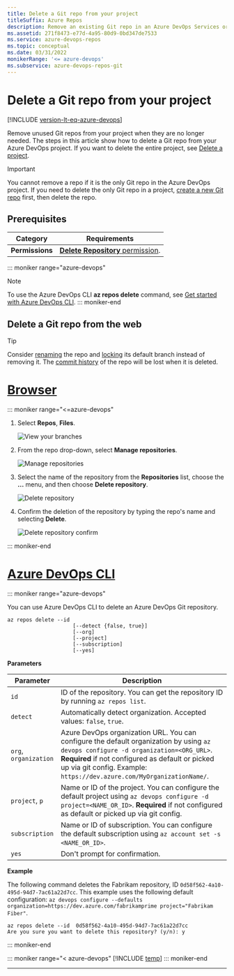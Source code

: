 ```yaml
---
title: Delete a Git repo from your project
titleSuffix: Azure Repos
description: Remove an existing Git repo in an Azure DevOps Services or Team Foundation Server project
ms.assetid: 271f8473-e77d-4a95-80d9-0bd347de7533
ms.service: azure-devops-repos
ms.topic: conceptual
ms.date: 03/31/2022
monikerRange: '<= azure-devops'
ms.subservice: azure-devops-repos-git
---
```


# Delete a Git repo from your project

[!INCLUDE [version-lt-eq-azure-devops](../../includes/version-lt-eq-azure-devops.md)]

Remove unused Git repos from your project when they are no longer needed. The steps in this article show how to delete a Git repo from your Azure DevOps project. If you want to delete the entire project, see [Delete a project](../../organizations/projects/delete-project.md).

> [!IMPORTANT]
> You cannot remove a repo if it is the only Git repo in the Azure DevOps project. If you need to delete the only Git repo in a project, [create a new Git repo](create-new-repo.md) first, then delete the repo.

## Prerequisites 

| Category | Requirements |
|-------------|-------------|
| **Permissions** | [**Delete Repository** permission](set-git-repository-permissions.md). |

::: moniker range="azure-devops"

> [!NOTE]   
> To use the Azure DevOps CLI **az repos delete** command, see [Get started with Azure DevOps CLI](../../cli/index.md).
::: moniker-end

## Delete a Git repo from the web 

> [!TIP]
> Consider [renaming](repo-rename.md) the repo and [locking](lock-branches.md) its default branch instead of removing it. The [commit history](review-history.md) of the repo will be lost when it is deleted.
 

# [Browser](#tab/browser)

::: moniker range="<=azure-devops"

1. Select **Repos**, **Files**.

   ![View your branches](media/repos-navigation/repos-files.png)

2. From the repo drop-down, select **Manage repositories**.

   ![Manage repositories](media/repo-mgmt/manage-repositories.png)

3. Select the name of the repository from the **Repositories** list, choose the **...** menu, and then choose **Delete repository**.

   ![Delete repository](media/repo-mgmt/delete-repository.png)

4. Confirm the deletion of the repository by typing the repo's name and selecting **Delete**.

   ![Delete repository confirm](media/repo-mgmt/delete-repository-confirm.png)

::: moniker-end

# [Azure DevOps CLI](#tab/azure-devops-cli)

::: moniker range="azure-devops" 

You can use Azure DevOps CLI to delete an Azure DevOps Git repository.  

```azurecli
az repos delete --id
                     [--detect {false, true}]
                     [--org]
                     [--project]
                     [--subscription]
                     [--yes] 
```

**Parameters**

|Parameter|Description|
|---------|-----------|
|`id`|ID of the repository. You can get the repository ID by running `az repos list`. |
|`detect`|Automatically detect organization. Accepted values: `false`, `true`.|
|`org`, `organization`|Azure DevOps organization URL. You can configure the default organization by using `az devops configure -d organization=<ORG_URL>`. **Required** if not configured as default or picked up via git config. Example: `https://dev.azure.com/MyOrganizationName/`.|
|`project`, `p`|Name or ID of the project. You can configure the default project using `az devops configure -d project=<NAME_OR_ID>`. **Required** if not configured as default or picked up via git config.|
|`subscription`|Name or ID of subscription. You can configure the default subscription using `az account set -s <NAME_OR_ID>`.|
|`yes`|Don't prompt for confirmation.|

**Example**

The following command deletes the Fabrikam repository, ID `0d58f562-4a10-495d-94d7-7ac61a22d7cc`. This example uses the following default configuration: `az devops configure --defaults organization=https://dev.azure.com/fabrikamprime project="Fabrikam Fiber"`.

```azurecli
az repos delete --id  0d58f562-4a10-495d-94d7-7ac61a22d7cc
Are you sure you want to delete this repository? (y/n): y
```
 

::: moniker-end

::: moniker range="< azure-devops"
[!INCLUDE [temp](../../includes/note-cli-not-supported.md)]
::: moniker-end

***